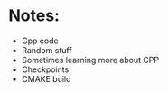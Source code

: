 # Notes:

  - Cpp code 
  - Random stuff
  - Sometimes learning more about CPP
  - Checkpoints
  - CMAKE build 




